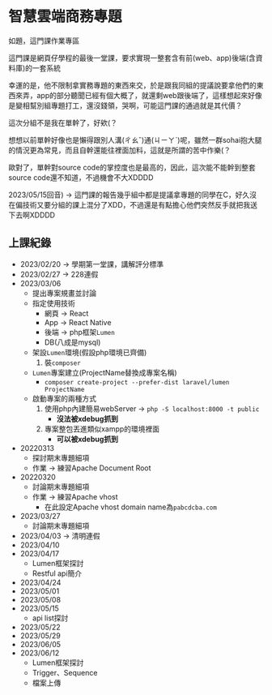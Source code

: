 # 智慧雲端商務專題

如題，這門課作業專區

這門課是網頁仔學程的最後一堂課，要求實現一整套含有前(web、app)後端(含資料庫)的一套系統

幸運的是，他不限制拿實務專題的東西來交，於是跟我同組的提議說要拿他們的東西來弄，app的部分聽聞已經有個大概了，就還剩web跟後端了，這樣想起來好像是變相幫別組專題打工，還沒錢領，哭啊，可能這門課的通過就是其代價？

這次分組不是我在單幹了，好欸(？

想想以前單幹好像也是懶得跟別人溝(ㄔㄠˇ)通(ㄐㄧㄚˋ)呢，雖然一群sohai抱大腿的情況更為常見，而且自幹還能往裡面加料，這就是所謂的苦中作樂(？

歐對了，單幹對source code的掌控度也是最高的，因此，這次能不能幹到整套source code還不知道，不過機會不大XDDDD



2023/05/15回音) $\rightarrow$ 這門課的報告幾乎組中都是提議拿專題的同學在C，好久沒在偏技術又要分組的課上混分了XDD，不過還是有點擔心他們突然反手就把我送下去啊XDDDD



## 上課紀錄

- 2023/02/20 $\rightarrow$ 學期第一堂課，講解評分標準
- 2023/02/27 $\rightarrow$ 228連假
- 2023/03/06
  - 提出專案規畫並討論
  - 指定使用技術
    - 網頁 $\rightarrow$ React
    - App $\rightarrow$ React Native
    - 後端 $\rightarrow$ php框架`Lumen`
    - DB(八成是mysql)
  - 架設`Lumen`環境(假設php環境已齊備)
    1. 裝`composer`
  - `Lumen`專案建立(ProjectName替換成專案名稱)
    - `composer create-project --prefer-dist laravel/lumen ProjectName`
  - 啟動專案的兩種方式
    1. 使用php內建簡易webServer $\rightarrow$ `php -S localhost:8000 -t public`
       - **沒法被xdebug抓到**
    2. 專案整包丟進類似xampp的環境裡面
       - **可以被xdebug抓到**
- 20220313
  - 探討期末專題細項
  - 作業 $\rightarrow$ 練習Apache Document Root
- 20220320
  - 討論期末專題細項
  - 作業 $\rightarrow$ 練習Apache vhost
    - 在此設定Apache vhost domain name為`pabcdcba.com`
- 2023/03/27
  - 討論期末專題細項
- 2023/04/03 $\rightarrow$ 清明連假
- 2023/04/10
- 2023/04/17
  - Lumen框架探討
  - Restful api簡介
- 2023/04/24
- 2023/05/01
- 2023/05/08
- 2023/05/15
  - api list探討
- 2023/05/22
- 2023/05/29
- 2023/06/05
- 2023/06/12
  - Lumen框架探討
  - Trigger、Sequence
  - 檔案上傳